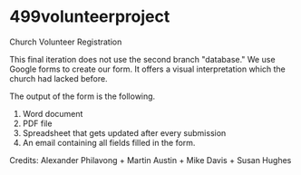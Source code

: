 # 499volunteerproject
Church Volunteer Registration

This final iteration does not use the second branch "database." We use Google forms to create our form. It offers a visual interpretation which the church had lacked before.

The output of the form is the following.

1. Word document
2. PDF file
3. Spreadsheet that gets updated after every submission
4. An email containing all fields filled in the form.

Credits:
Alexander Philavong + Martin Austin + Mike Davis + Susan Hughes
